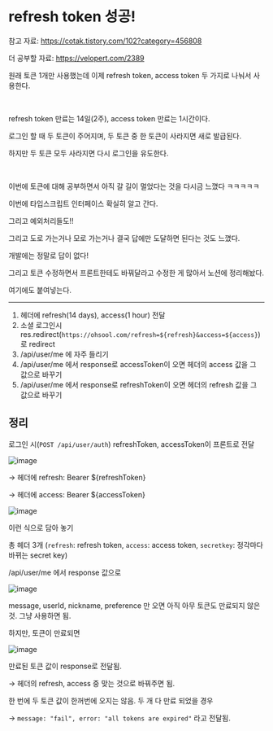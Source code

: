 # refresh token 성공!


참고 자료: https://cotak.tistory.com/102?category=456808

더 공부할 자료: https://velopert.com/2389

원래 토큰 1개만 사용했는데 이제 refresh token, access token 두 가지로 나눠서 사용한다.

<br>

refresh token 만료는 14일(2주), access token 만료는 1시간이다.

로그인 할 때 두 토큰이 주어지며, 두 토큰 중 한 토큰이 사라지면 새로 발급된다.

하지만 두 토큰 모두 사라지면 다시 로그인을 유도한다.

<br>


이번에 토큰에 대해 공부하면서 아직 갈 길이 멀었다는 것을 다시금 느꼈다 ㅋㅋㅋㅋㅋ

이번에 타입스크립트 인터페이스 확실히 알고 간다.

그리고 예외처리들도!!

그리고 도로 가는거나 모로 가는거나 결국 답에만 도달하면 된다는 것도 느꼈다.

개발에는 정말로 답이 없다!

그리고 토큰 수정하면서 프론트한테도 바꿔달라고 수정한 게 많아서 노션에 정리해놨다.

여기에도 붙여넣는다.


***


1. 헤더에 refresh(14 days), access(1 hour) 전달
2. 소셜 로그인시 res.redirect(`https://ohsool.com/refresh=${refresh}&access=${access}`) 로 redirect
3. /api/user/me 에 자주 들리기
4. /api/user/me 에서 response로 accessToken이 오면 헤더의 access 값을 그 값으로 바꾸기
5. /api/user/me 에서 response로 refreshToken이 오면 헤더의 refresh 값을 그 값으로 바꾸기

## 정리

로그인 시(`POST /api/user/auth`) refreshToken, accessToken이 프론트로 전달

![image](https://user-images.githubusercontent.com/62330320/129561710-f4ffe9c5-2e8f-45f6-94cd-7be280e02eb5.png)

→ 헤더에 refresh: Bearer ${refreshToken}

→ 헤더에 access: Bearer ${accessToken}

![image](https://user-images.githubusercontent.com/62330320/129561720-2114e30f-31fe-46b1-8e32-e0c3d3c51fdc.png)

이런 식으로 담아 놓기

총 헤더 3개 (`refresh`: refresh token, `access`: access token, `secretkey`: 정각마다 바뀌는 secret key)

/api/user/me 에서 response 값으로

![image](https://user-images.githubusercontent.com/62330320/129561734-f836fe2b-e89c-469b-8733-3e9fc906d234.png)

message, userId, nickname, preference 만 오면 아직 아무 토큰도 만료되지 않은 것. 그냥 사용하면 됨.

하지만, 토큰이 만료되면

![image](https://user-images.githubusercontent.com/62330320/129561741-9dba0352-d657-4c7c-81ad-a5d1ba4fde34.png)

만료된 토큰 값이 response로 전달됨.

→ 헤더의 refresh, access 중 맞는 것으로 바꿔주면 됨.

한 번에 두 토큰 값이 한꺼번에 오지는 않음. 두 개 다 만료 되었을 경우

→ `message: "fail", error: "all tokens are expired"` 라고 전달됨.

